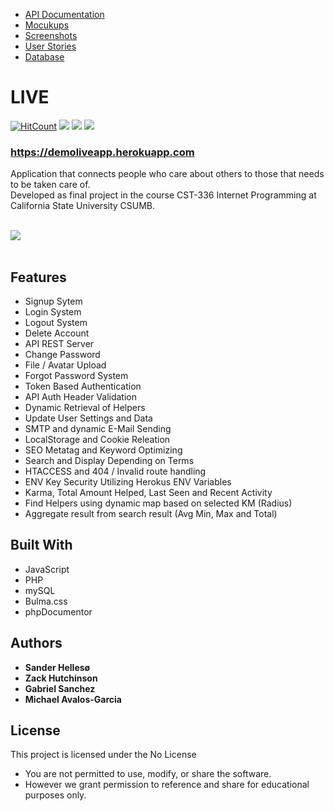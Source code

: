 <ul>
<li><a target="_blank" href ="https://demoliveapp.herokuapp.com/docs/api/">API Documentation</a></li>
<li><a target="_blank" href ="https://github.com/sanderhelleso/live/blob/master/docs/mockups/README.md">Mocukups</a></li>
<li><a target="_blank" href ="https://github.com/sanderhelleso/live/blob/master/docs/screenshots/README.md">Screenshots</a></li>
<li><a target="_blank" href ="https://github.com/sanderhelleso/live/blob/master/docs/mockups/Live%252FUserstroy.pdf">User Stories</a></li>
<li><a target="_blank" href ="https://github.com/sanderhelleso/live/blob/master/docs/database/README.md">Database</a></li>
</ul>

# LIVE

[![HitCount](http://hits.dwyl.io/sanderhelleso/live.svg)](http://hits.dwyl.io/sanderhelleso/live)
<img src="https://github.com/sanderhelleso/live/blob/master/public/img/badges/version.svg">
<img src="https://github.com/sanderhelleso/live/blob/master/public/img/badges/build.svg">
<img src="https://github.com/sanderhelleso/live/blob/master/public/img/badges/licence.svg">

<h3><a target="_blank" href="https://demoliveapp.herokuapp.com/" target="_blank">https://demoliveapp.herokuapp.com</a></h3>

Application that connects people who care about others to those that needs to be taken care of.<br>
Developed as final project in the course CST-336 Internet Programming at California State University CSUMB.
<br>
<br>

<img src="https://github.com/sanderhelleso/live/blob/master/public/img/readme/preview.gif"></img>
<br>
<br>


## Features

* Signup Sytem
* Login System
* Logout System
* Delete Account
* API REST Server
* Change Password
* File / Avatar Upload
* Forgot Password System
* Token Based Authentication
* API Auth Header Validation
* Dynamic Retrieval of Helpers
* Update User Settings and Data
* SMTP and dynamic E-Mail Sending
* LocalStorage and Cookie Releation
* SEO Metatag and Keyword Optimizing
* Search and Display Depending on Terms
* HTACCESS and 404 / Invalid route handling
* ENV Key Security Utilizing Herokus ENV Variables
* Karma, Total Amount Helped, Last Seen and Recent Activity
* Find Helpers using dynamic map based on selected KM (Radius)
* Aggregate result from search result (Avg Min, Max and Total)

## Built With

* JavaScript
* PHP
* mySQL
* Bulma.css
* phpDocumentor


## Authors

* **Sander Hellesø**
* **Zack Hutchinson**
* **Gabriel Sanchez**
* **Michael Avalos-Garcia**


## License

This project is licensed under the No License
 * You are not permitted to use, modify, or share the software. 
 * However we grant permission to reference and share for educational purposes only.
